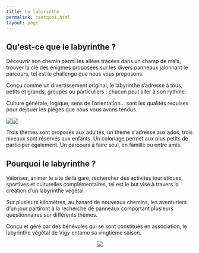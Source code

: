 ```yaml
---
title: Le labyrinthe
permalink: cestquoi.html
layout: page
---
```


## Qu'est-ce que le labyrinthe ?

Découvrir son chemin parmi les allées tracées dans un champ de maïs, trouver la clé des énigmes proposées sur les divers panneaux jalonnant le parcours, tel est le challenge que nous vous proposons.

Conçu comme un divertissement original, le labyrinthe s’adresse à tous, petits et grands, groupes ou particuliers : chacun peut aller à son rythme.
 
Culture générale, logique, sens de l’orientation... sont les qualités requises pour déjouer les pièges que nous vous avons tendus.

<img src="{{ site.baseurl }}public/img/groupe.jpg"><img src="{{ site.baseurl }}public/img/Allee-laby.jpg"> 
 
Trois thèmes sont proposés aux adultes, un thème s'adresse aux ados, trois niveaux sont réservés aux enfants. Un coloriage permet aux plus petits de participer également. Un parcours à faire seul, en famille ou entre amis.


## Pourquoi le labyrinthe ?

Valoriser, animer le site de la gare, rechercher des activités touristiques, sportives et culturelles complémentaires, tel est le but visé à travers la création d’un labyrinthe végétal.

Sur plusieurs kilomètres, au hasard de nouveaux chemins, les aventuriers d’un jour partiront à la recherche de panneaux comportant plusieurs questionnaires sur différents thèmes.
 
Conçu et géré par des bénévoles qui se sont constitués en association, le labyrinthe végétal de Vigy entame sa vingtième saison.

<center><img src="{{ site.baseurl }}public/img/chalet.jpg"></center>
